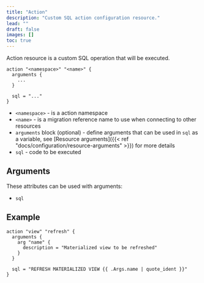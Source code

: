 ```yaml
---
title: "Action"
description: "Custom SQL action configuration resource."
lead: ""
draft: false
images: []
toc: true
---
```


Action resource is a custom SQL operation that will be executed.

```hcl {lineNos=true}
action "<namespace>" "<name>" {
  arguments {
    ...
  }

  sql = "..."
}
```

- `<namespace>` - is a action namespace
- `<name>` - is a migration reference name to use when connecting to other resources
- `arguments` block (optional) - define arguments that can be used in `sql` as a variable, see [Resource arguments]({{< ref "docs/configuration/resource-arguments" >}}) for more details
- `sql` - code to be executed

## Arguments 

These attributes can be used with arguments:

- `sql`


## Example

```hcl {lineNos=true}
action "view" "refresh" {
  arguments {
    arg "name" {
      description = "Materialized view to be refreshed"
    }
  }

  sql = "REFRESH MATERIALIZED VIEW {{ .Args.name | quote_ident }}"
}
```

